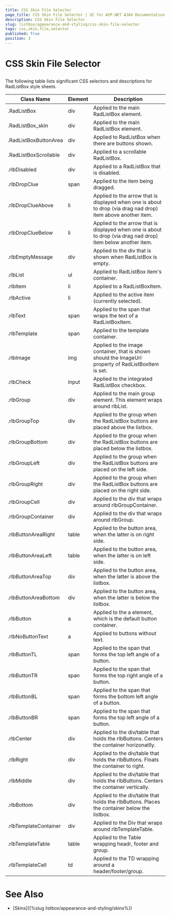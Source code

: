 ```yaml
---
title: CSS Skin File Selector
page_title: CSS Skin File Selector | UI for ASP.NET AJAX Documentation
description: CSS Skin File Selector
slug: listbox/appearance-and-styling/css-skin-file-selector
tags: css,skin,file,selector
published: True
position: 3
---
```


# CSS Skin File Selector

## 

The following table lists significant CSS selectors and descriptions for RadListBox style sheets.

| Class Name | Element | Description |
| ------ | ------ | ------ |
|.RadListBox|div|Applied to the main RadListBox element.|
|.RadListBox_skin|div|Applied to the main RadListBox element.|
|.RadListBoxButtonArea|div|Applied to RadListBox when there are buttons shown.|
|.RadListBoxScrollable|div|Applied to a scrollable RadListBox.|
|.rlbDisabled|div|Applied to a RadListBox that is disabled.|
|.rlbDropClue|span|Applied to the item being dragged.|
|.rlbDropClueAbove|li|Applied to the arrow that is displayed when one is about to drop (via drag nad drop) item above another item.|
|.rlbDropClueBelow|li|Applied to the arrow that is displayed when one is about to drop (via drag nad drop) item below another item.|
|.rlbEmptyMessage|div|Applied to the div that is shown when RadListBox is empty.|
|.rlbList|ul|Applied to RadListBox item's container.|
|.rlbItem|li|Applied to a RadListBoxItem.|
|.rlbActive|li|Applied to the active item (currently selected).|
|.rlbText|span|Applied to the span that wraps the text of a RadListBoxItem.|
|.rlbTemplate|span|Applied to the template container.|
|.rlbImage|img|Applied to the image container, that is shown should the ImageUrl property of RadListBoxItem is set.|
|.rlbCheck|input|Applied to the integrated RadListBox checkbox.|
|.rlbGroup|div|Applied to the main group element. This element wraps around rlbList.|
|.rlbGroupTop|div|Applied to the group when the RadListBox buttons are placed above the listbox.|
|.rlbGroupBottom|div|Applied to the group when the RadListBox buttons are placed below the listbox.|
|.rlbGroupLeft|div|Applied to the group when the RadListBox buttons are placed on the left side.|
|.rlbGroupRight|div|Applied to the group when the RadListBox buttons are placed on the right side.|
|.rlbGroupCell|div|Applied to the div that wraps around rlbGroupContainer.|
|.rlbGroupContainer|div|Applied to the div that wraps around rlbGroup.|
|.rlbButtonAreaRight|table|Applied to the button area, when the latter is on right side.|
|.rlbButtonAreaLeft|table|Applied to the button area, when the latter is on left side.|
|.rlbButtonAreaTop|div|Applied to the button area, when the latter is above the listbox.|
|.rlbButtonAreaBottom|div|Applied to the button area, when the latter is below the listbox.|
|.rlbButton|a|Applied to the a element, which is the default button container.|
|.rlbNoButtonText|a|Applied to buttons without text.|
|.rlbButtonTL|span|Applied to the span that forms the top left angle of a button.|
|.rlbButtonTR|span|Applied to the span that forms the top right angle of a button.|
|.rlbButtonBL|span|Applied to the span that forms the bottom left angle of a button.|
|.rlbButtonBR|span|Applied to the span that forms the top left angle of a button.|
|.rlbCenter|div|Applied to the div/table that holds the rlbButtons. Centers the container horizonatlly.|
|.rlbRight|div|Applied to the div/table that holds the rlbButtons. Floats the container to right.|
|.rlbMiddle|div|Applied to the div/table that holds the rlbButtons. Centers the container vertically.|
|.rlbBottom|div|Applied to the div/table that holds the rlbButtons. Places the container below the listbox.|
|.rlbTemplateContainer|div|Applied to the Div that wraps around rlbTemplateTable.|
|.rlbTemplateTable|table|Applied to the Table wrapping headr, footer and group.|
|.rlbTemplateCell|td|Applied to the TD wrapping around a header/footer/group.|

# See Also

 * [Skins]({%slug listbox/appearance-and-styling/skins%})

